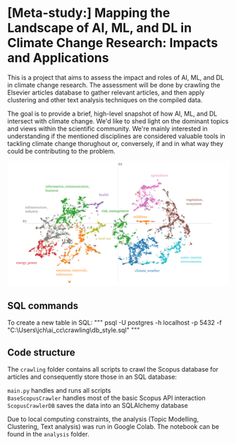 # [Meta-study:] Mapping the Landscape of AI, ML, and DL in Climate Change Research: Impacts and Applications
This is a project that aims to assess the impact and roles of AI, ML, and DL in climate change research. The assessment will be done by crawling the Elsevier articles database to gather relevant articles, and then apply clustering and other text analysis techniques on the compiled data.

The goal is to provide a brief, high-level snapshot of how AI, ML, and DL intersect with climate change. We'd like to shed light on the dominant topics and views within the scientific community. We're mainly interested in understanding if the mentioned disciplines are considered valuable tools in tackling climate change thorughout or, conversely, if and in what way they could be contributing to the problem.

![Clustering of 8,191 documents involving the keywords "AI", "ML", or "DL" on one hand and the keywords "climate change", "climate crisis", or "climate action" on the other hand.](report/img/macro_clusters_final.png)

## SQL commands
To create a new table in SQL:
"""
psql -U postgres -h localhost -p 5432 -f "C:\Users\jch\ai_cc\crawling\db_style.sql"
"""

## Code structure
The `crawling` folder contains all scripts to crawl the Scopus database for articles and consequently store those in an SQL database:<br />

`main.py` handles and runs all scripts <br />
`BaseScopusCrawler` handles most of the basic Scopus API interaction <br />
`ScopusCrawlerDB` saves the data into an SQLAlchemy database <br />

Due to local computing constraints, the analysis (Topic Modelling, Clustering, Text analysis) was run in Google Colab. The notebook can be found in the `analysis` folder.